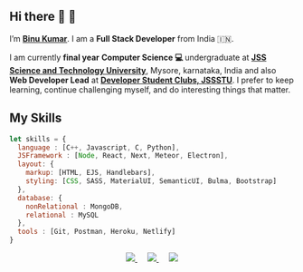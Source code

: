 ## Hi there 👋 :pray: 
I’m <b>[Binu Kumar](https://www.binu.live)</b>. I am a <b>Full Stack Developer</b> from India :india:.

I am currently <b>final year</b> <b>Computer Science :computer: </b> undergraduate at <b>[JSS Science and Technology University](https://jssstuniv.in/)</b>,
Mysore, karnataka, India and also <b>Web Developer Lead</b> at
<b>[Developer Student Clubs, JSSSTU](https://dscjssstu.netlify.app/)</b>. I prefer to keep learning, continue challenging myself, and do interesting things that
matter.

## My Skills
```js
let skills = {
  language : [C++, Javascript, C, Python],
  JSFramework : [Node, React, Next, Meteor, Electron],
  layout: {
    markup: [HTML, EJS, Handlebars],
    styling: [CSS, SASS, MaterialUI, SemanticUI, Bulma, Bootstrap]
  },
  database: {
    nonRelational : MongoDB,
    relational : MySQL
  },
  tools : [Git, Postman, Heroku, Netlify]
}
```

<p align="center">
    <a href="https://www.binu.live" alt="portfolio">
        <img src="https://img.shields.io/badge/Portfolio-Binu42-brightgreen.svg" />
    </a>&emsp;
    <a href="https://www.linkedin.com/in/binu-kumar-5a7038146/" alt="LinkedIn">
        <img src="https://img.shields.io/badge/-BinuKumar-blue?style=social&logo=Linkedin&logoColor=blue" />
    </a>&emsp;
    <a href="mailto:kbinu42@gmail.com" alt="LinkedIn">
        <img src="https://img.shields.io/badge/-GMail-c14438?style=social&logo=Gmail&logoColor=red" />
    </a>
</p>
